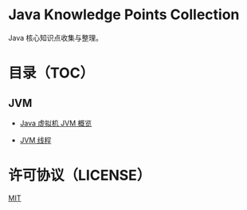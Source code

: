 # Java Knowledge Points Collection

Java 核心知识点收集与整理。

# 目录（TOC）

## JVM

- [Java 虚拟机 JVM 概览](./JVM/01.Overview/overview.md)

- [JVM 线程](./JVM/02.JVM-Threads/jvm_threads.md)


# 许可协议（LICENSE）

[MIT](./LICENSE)

<!-- EOF -->
